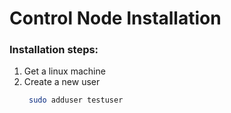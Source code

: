 # Control Node Installation
### Installation steps:

1. Get a linux machine
2. Create a new user
   ```sh
    sudo adduser testuser
   ```
